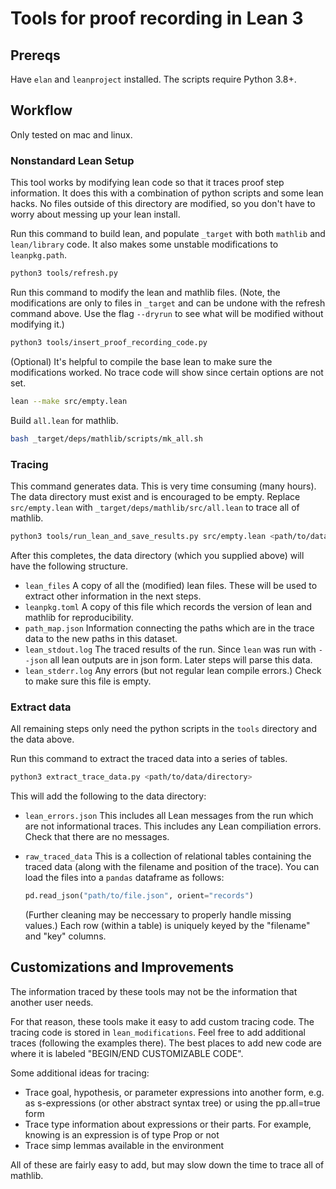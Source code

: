 # Tools for proof recording in Lean 3

## Prereqs

Have `elan` and `leanproject` installed.  The scripts require Python 3.8+.

## Workflow

Only tested on mac and linux.

### Nonstandard Lean Setup

This tool works by modifying lean code so that it traces proof step information.  It does this with a combination of python scripts and some lean hacks.  No files outside of this directory are modified, so you don't have to worry about messing up your lean install.

Run this command to build lean, and populate `_target` with both `mathlib` and `lean/library` code.  It also makes some unstable modifications to `leanpkg.path`.

```bash
python3 tools/refresh.py
```

Run this command to modify the lean and mathlib files.  (Note, the modifications are only to files in `_target` and can be undone with the refresh command above.  Use the flag `--dryrun` to see what will be modified without modifying it.)

```bash
python3 tools/insert_proof_recording_code.py
```

(Optional)  It's helpful to compile the base lean to make sure the modifications worked.  No trace code will show since certain options are not set.

```bash
lean --make src/empty.lean
```

Build `all.lean` for mathlib.

```bash
bash _target/deps/mathlib/scripts/mk_all.sh
```

### Tracing

This command generates data.  This is very time consuming (many hours).  The data directory must exist and is encouraged to be empty.  Replace `src/empty.lean` with `_target/deps/mathlib/src/all.lean` to trace all of mathlib.

```bash
python3 tools/run_lean_and_save_results.py src/empty.lean <path/to/data/directory>
```

After this completes, the data directory (which you supplied above) will have the following structure.

* `lean_files` A copy of all the (modified) lean files.  These will be used to extract other information in the next steps.
* `leanpkg.toml` A copy of this file which records the version of lean and mathlib for reproducibility.
* `path_map.json` Information connecting the paths which are in the trace data to the new paths in this dataset.
* `lean_stdout.log` The traced results of the run.  Since `lean` was run with `--json` all lean outputs are in json form.  Later steps will parse this data.
* `lean_stderr.log` Any errors (but not regular lean compile errors.)  Check to make sure this file is empty.

### Extract data

All remaining steps only need the python scripts in the `tools` directory and the data above.

Run this command to extract the traced data into a series of tables.

```bash
python3 extract_trace_data.py <path/to/data/directory>
```

This will add the following to the data directory:

* `lean_errors.json` This includes all Lean messages from the run which are not informational traces.  This includes any Lean compiliation errors.  Check that there are no messages.
* `raw_traced_data` This is a collection of relational tables containing the traced data (along with the filename and position of the trace).  You can load the files into a `pandas` dataframe as follows:

    ```python
    pd.read_json("path/to/file.json", orient="records")
    ````

    (Further cleaning may be neccessary to properly handle missing values.) Each row (within a table) is uniquely keyed by the "filename" and "key" columns.

## Customizations and Improvements

The information traced by these tools may not be the information that another user needs.  

For that reason, these tools make it easy to add custom tracing code.  The tracing code is stored in `lean_modifications`.  Feel free to add additional traces (following the examples there).  The best places to add new code are where it is labeled "BEGIN/END CUSTOMIZABLE CODE".

Some additional ideas for tracing:

* Trace goal, hypothesis, or parameter expressions into another form, e.g. as s-expressions (or other abstract syntax tree) or using the pp.all=true form
* Trace type information about expressions or their parts.  For example, knowing is an expression is of type Prop or not
* Trace simp lemmas available in the environment

All of these are fairly easy to add, but may slow down the time to trace all of mathlib.
